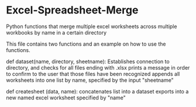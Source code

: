 # Excel-Spreadsheet-Merge
Python functions that merge multiple excel worksheets across multiple workbooks by name in a certain directory


This file contains two functions and an example on how to use the functions.

def dataset(name, directory, sheetname):
    Establishes connection to directory, and checks for all files ending with .xlsx
    prints a message in order to confirm to the user that those files have been recognized 
    appends all worksheets into one list by name, specified by the input "sheetname"

  def createsheet (data, name):
      concatenates list into a dataset
      exports into a new named excel worksheet specified by "name"

